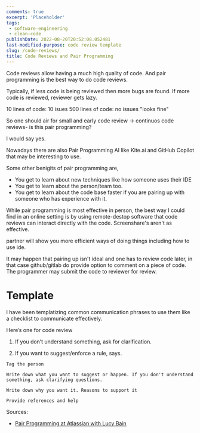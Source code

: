 ```yaml
---
comments: true
excerpt: 'Placeholder' 
tags:
 - software-engineering
 - clean-code
publishDate: 2022-08-20T20:52:08.052481
last-modified-purpose: code review template
slug: /code-reviews/
title: Code Reviews and Pair Programming
---
```

Code reviews allow having a much high quality of code. And pair programming is the best way to do code reviews.

Typically, if less code is being reviewed then more bugs are found. If more code is reviewed, reviewer gets lazy.

10 lines of code: 10 isues
500 lines of code: no issues "looks fine"

So one should air for small and early code review -> continuos code reviews- is this pair programming?

I would say yes.

Nowadays there are also Pair Programming AI like Kite.ai and GitHub Copilot that may be interesting to use.

Some other benigits of pair programming are,

- You get to learn about new techniques like how someone uses their IDE
- You get to learn about the person/team too.
- You get to learn about the code base faster if you are pairing up with someone who has experience with it.

While pair programming is most effective in person, the best way I could find in an online setting is by using remote-destop software that code reviews can interact directly with the code. Screenshare's aren't as effective.

partner will show you more efficient ways of doing things including how to use ide.

It may happen that pairing up isn't ideal and one has to review code later, in that case github/gitlab do provide option to comment on a piece of code. The programmer may submit the code to reviewer for review.

# Template

I have been templatizing common communication phrases to use them like a checklist to communicate effectively.

Here’s one for code review

1. If you don’t understand something, ask for clarification.

2. If you want to suggest/enforce a rule, says.

```
Tag the person

Write down what you want to suggest or happen. If you don't understand something, ask clarifying questions.

Write down why you want it. Reasons to support it

Provide references and help
```

Sources:

- [Pair Programming at Atlassian with Lucy Bain](https://www.youtube.com/watch?v=fQ-x-T34z9w&ab_channel=AtlassianTechTV)